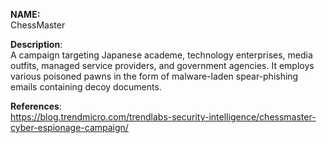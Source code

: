 **NAME:**  
ChessMaster  

**Description**:   
A campaign targeting Japanese academe, technology enterprises, media outfits, managed service providers, and government agencies. It employs various poisoned pawns in the form of malware-laden spear-phishing emails containing decoy documents.  


**References**:  
https://blog.trendmicro.com/trendlabs-security-intelligence/chessmaster-cyber-espionage-campaign/